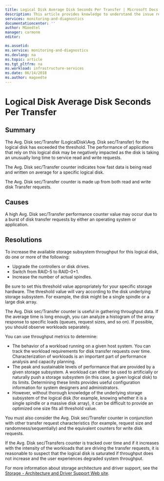 ```yaml
---
title: Logical Disk Average Disk Seconds Per Transfer | Microsoft Docs
description: This article provides knowledge to understand the issue reported, what are the possible causes, and how to resolve the health issue identified by Azure Monitor VM Health.
services: monitoring-and-diagnostics
documentationcenter: ''
author: MGoedtel
manager: carmonm
editor: 

ms.assetid: 
ms.service: monitoring-and-diagnostics
ms.devlang: na
ms.topic: article
ms.tgt_pltfrm: na
ms.workload: infrastructure-services
ms.date: 06/14/2018
ms.author: magoedte
---
```


# Logical Disk Average Disk Seconds Per Transfer

## Summary

The Avg. Disk sec/Transfer (LogicalDisk\Avg. Disk sec/Transfer) for the logical disk has exceeded the threshold. The performance of applications that rely on this logical disk may be negatively impacted as the disk is taking an unusually long time to service read and write requests.

The Avg. Disk sec/Transfer counter indicates how fast data is being read and written on average for a specific logical disk.

The Avg. Disk sec/Transfer counter is made up from both read and write disk Transfer requests.

## Causes

A high Avg. Disk sec/Transfer performance counter value may occur due to a burst of disk transfer requests by either an operating system or application.

## Resolutions

To increase the available storage subsystem throughput for this logical disk, do one or more of the following:

- Upgrade the controllers or disk drives.
- Switch from RAID-5 to RAID-0+1.
- Increase the number of actual spindles.

Be sure to set this threshold value appropriately for your specific storage hardware. The threshold value will vary according to the disk underlying storage subsystem. For example, the disk might be a single spindle or a large disk array.

The Avg. Disk sec/Transfer counter is useful in gathering throughput data. If the average time is long enough, you can analyze a histogram of the array response to specific loads (queues, request sizes, and so on). If possible, you should observe workloads separately.

You can use throughput metrics to determine:

- The behavior of a workload running on a given host system. You can track the workload requirements for disk transfer requests over time. Characterization of workloads is an important part of performance analysis and capacity planning.
- The peak and sustainable levels of performance that are provided by a given storage subsystem. A workload can either be used to artificially or naturally push a storage subsystem (in this case, a given logical disk) to its limits. Determining these limits provides useful configuration information for system designers and administrators.
- However, without thorough knowledge of the underlying storage subsystem of the logical disk (for example, knowing whether it is a single spindle or a massive disk array), it can be difficult to provide an optimized one size fits all threshold value.

You must also consider the Avg. Disk sec/Transfer counter in conjunction with other transfer request characteristics (for example, request size and randomness/sequentially) and the equivalent counters for write disk requests.

If the Avg. Disk sec/Transfers counter is tracked over time and if it increases with the intensity of the workloads that are driving the transfer requests, it is reasonable to suspect that the logical disk is saturated if throughput does not increase and the user experiences degraded system throughput.

For more information about storage architecture and driver support, see the [Storage - Architecture and Driver Support Web site](http://go.microsoft.com/fwlink/?LinkId=26156).